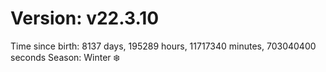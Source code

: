 # Version: v22.3.10
Time since birth: 8137 days, 195289 hours, 11717340 minutes, 703040400 seconds
Season: Winter ❄️

